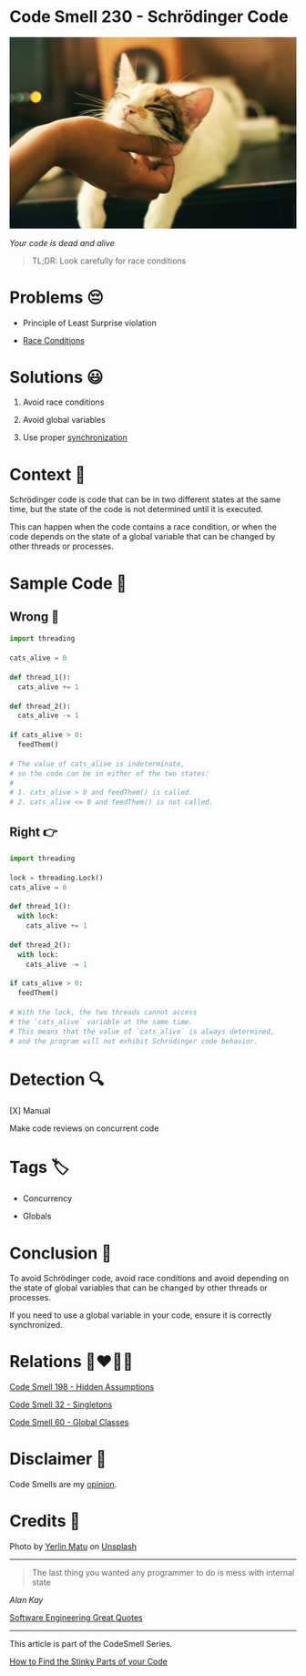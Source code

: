 # Code Smell 230 - Schrödinger Code
            
![Code Smell 230 - Schrdinger Code](Code%20Smell%20230%20-%20Schrdinger%20Code.jpg)

*Your code is dead and alive*

> TL;DR: Look carefully for race conditions

# Problems 😔 

- Principle of Least Surprise violation

- [Race Conditions](https://en.wikipedia.org/wiki/Race_condition)

# Solutions 😃

1. Avoid race conditions 

2. Avoid global variables

3. Use proper [synchronization](https://en.wikipedia.org/wiki/Semaphore_(programming))

# Context 💬

Schrödinger code is code that can be in two different states at the same time, but the state of the code is not determined until it is executed. 

This can happen when the code contains a race condition, or when the code depends on the state of a global variable that can be changed by other threads or processes.

# Sample Code 📖

## Wrong 🚫

<!-- [Gist Url](https://gist.github.com/mcsee/b55ffb2e174db3880e40a162405d8fd1) -->

```python
import threading

cats_alive = 0

def thread_1():
  cats_alive += 1

def thread_2():
  cats_alive -= 1

if cats_alive > 0:
  feedThem()

# The value of cats_alive is indeterminate, 
# so the code can be in either of the two states:
#
# 1. cats_alive > 0 and feedThem() is called.
# 2. cats_alive <= 0 and feedThem() is not called.
```

## Right 👉

<!-- [Gist Url](https://gist.github.com/mcsee/d147d5084dc7c0680f4ff01c10cce152) -->

```python
import threading

lock = threading.Lock()
cats_alive = 0

def thread_1():
  with lock:
    cats_alive += 1

def thread_2():
  with lock:
    cats_alive -= 1

if cats_alive > 0:
  feedThem()

# With the lock, the two threads cannot access 
# the `cats_alive` variable at the same time.
# This means that the value of `cats_alive` is always determined, 
# and the program will not exhibit Schrödinger code behavior.
```

# Detection 🔍

[X] Manual

Make code reviews on concurrent code

# Tags 🏷️

- Concurrency

- Globals

# Conclusion 🏁

To avoid Schrödinger code, avoid race conditions and avoid depending on the state of global variables that can be changed by other threads or processes.

If you need to use a global variable in your code, ensure it is correctly synchronized.

# Relations 👩‍❤️‍💋‍👨

[Code Smell 198 - Hidden Assumptions](https://github.com/mcsee/Software-Design-Articles/tree/main/Articles/Code%20Smells/Code%20Smell%20198%20-%20Hidden%20Assumptions/readme.md)

[Code Smell 32 - Singletons](https://github.com/mcsee/Software-Design-Articles/tree/main/Articles/Code%20Smells/Code%20Smell%2032%20-%20Singletons/readme.md)

[Code Smell 60 - Global Classes](https://github.com/mcsee/Software-Design-Articles/tree/main/Articles/Code%20Smells/Code%20Smell%2060%20-%20Global%20Classes/readme.md)

# Disclaimer 📘

Code Smells are my [opinion](https://github.com/mcsee/Software-Design-Articles/tree/main/Articles/Blogging/I%20Wrote%20More%20than%2090%20Articles%20on%202021%20Here%20is%20What%20I%20Learned/readme.md).

# Credits 🙏

Photo by [Yerlin Matu](https://unsplash.com/@yerlinmatu) on [Unsplash](https://unsplash.com/photos/shallow-focus-photography-of-white-and-brown-cat-GtwiBmtJvaU)  
  
* * *

> The last thing you wanted any programmer to do is mess with internal state

_Alan Kay_
 
[Software Engineering Great Quotes](https://github.com/mcsee/Software-Design-Articles/tree/main/Articles/Quotes/Software%20Engineering%20Great%20Quotes/readme.md)

* * *

This article is part of the CodeSmell Series.

[How to Find the Stinky Parts of your Code](https://github.com/mcsee/Software-Design-Articles/tree/main/Articles/Code%20Smells/How%20to%20Find%20the%20Stinky%20parts%20of%20your%20Code/readme.md)
